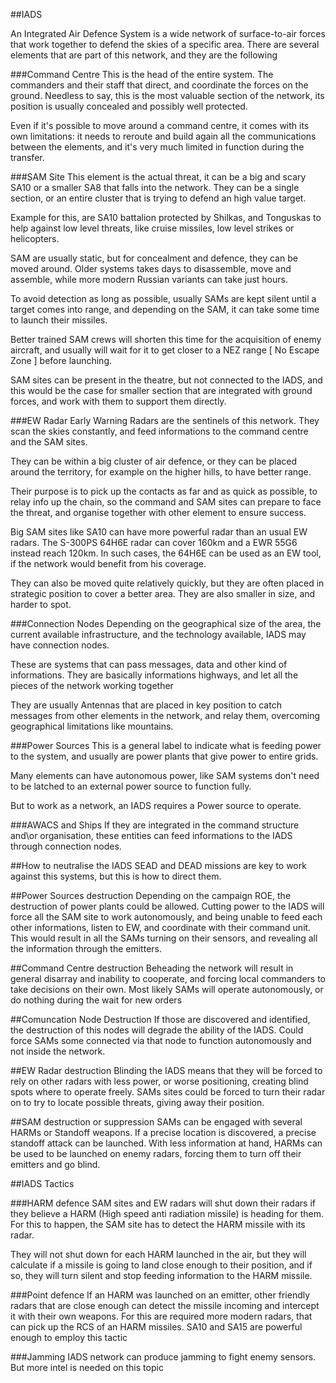 ##IADS

An Integrated Air Defence System is a wide network of surface-to-air forces that work together to defend the skies of a specific area. There are several elements that are part of this network, and they are the following

###Command Centre
This is the head of the entire system. The commanders and their staff that direct, and coordinate the forces on the ground. Needless to say, this is the most valuable section of the network, its position is usually concealed and possibly well protected.

Even if it's possible to move around a command centre, it comes with its own limitations: it needs to reroute and build again all the communications between the elements, and it's very much limited in function during the transfer.

###SAM Site
This element is the actual threat, it can be a big and scary SA10 or a smaller SA8 that falls into the network.
They can be a single section, or an entire cluster that is trying to defend an high value target.

Example for this, are SA10 battalion protected by Shilkas, and Tonguskas to help against low level threats, like cruise missiles, low level strikes or helicopters.

SAM are usually static, but for concealment and defence, they can be moved around. Older systems takes days to disassemble, move and assemble, while more modern Russian variants can take just hours.

To avoid detection as long as possible, usually SAMs are kept silent until a target comes into range, and depending on the SAM, it can take some time to launch their missiles.

Better trained SAM crews will shorten this time for the acquisition of enemy aircraft, and usually will wait for it to get closer to a NEZ range [ No Escape Zone ] before launching.

SAM sites can be present in the theatre, but not connected to the IADS, and this would be the case for smaller section that are integrated with ground forces, and work with them to support them directly.

###EW Radar
Early Warning Radars are the sentinels of this network. They scan the skies constantly, and feed informations to the command centre and the SAM sites.

They can be within a big cluster of air defence, or they can be placed around the territory, for example on the higher hills, to have better range.

Their purpose is to pick up the contacts as far and as quick as possible, to relay info up the chain, so the command and SAM sites can prepare to face the threat, and organise together with other element to ensure success.

Big SAM sites like SA10 can have more powerful radar than an usual EW radars. The S-300PS 64H6E radar can cover 160km and a EWR 55G6 instead reach 120km. In such cases, the 64H6E can be used as an EW tool, if the network would benefit from his coverage.

They can also be moved quite relatively quickly, but they are often placed in strategic position to cover a better area. They are also smaller in size, and harder to spot.

###Connection Nodes
Depending on the geographical size of the area, the current available infrastructure, and the technology available, IADS may have connection nodes.

These are systems that can pass messages, data and other kind of informations. They are basically informations highways, and let all the pieces of the network working together

They are usually Antennas that are placed in key position to catch messages from other elements in the network, and relay them, overcoming geographical limitations like mountains.


###Power Sources
This is a general label to indicate what is feeding power to the system, and usually are power plants that give power to entire grids.

Many elements can have autonomous power, like SAM systems don't need to be latched to an external power source to function fully.

But to work as a network, an IADS requires a Power source to operate.

###AWACS and Ships
If they are integrated in the command structure and\or organisation, these entities can feed informations to the IADS through connection nodes.

##How to neutralise the IADS
SEAD and DEAD missions are key to work against this systems, but this is how to direct them.

##Power Sources destruction
Depending on the campaign ROE, the destruction of power plants could be allowed. Cutting power to the IADS will force all the SAM site to work autonomously, and being unable to feed each other informations, listen to EW, and coordinate with their command unit.
This would result in all the SAMs turning on their sensors, and revealing all the information through the emitters.

##Command Centre destruction
Beheading the network will result in general disarray and inability to cooperate, and forcing local commanders to take decisions on their own. Most likely SAMs will operate autonomously, or do nothing during the wait for new orders

##Comuncation Node Destruction
If those are discovered and identified, the destruction of this nodes will degrade the ability of the IADS.
Could force SAMs some connected via that node to function autonomously and not inside the network.

##EW Radar destruction
Blinding the IADS means that they will be forced to rely on other radars with less power, or worse positioning, creating blind spots where to operate freely.
SAMs sites could be forced to turn their radar on to try to locate possible threats, giving away their position.

##SAM destruction or suppression
SAMs can be engaged with several HARMs or Standoff weapons. If a precise location is discovered, a precise standoff attack can be launched. With less information at hand, HARMs can be used to be launched on enemy radars, forcing them to turn off their emitters and go blind.


##IADS Tactics

###HARM defence
SAM sites and EW radars will shut down their radars if they believe a HARM (High speed anti radiation missile) is heading for them. For this to happen, the SAM site has to detect the HARM missile with its radar.

They will not shut down for each HARM launched in the air, but they will calculate if a missile is going to land close enough to their position, and if so, they will turn silent and stop feeding information to the HARM missile.

###Point defence
If an HARM was launched on an emitter, other friendly radars that are close enough can detect the missile incoming and intercept it with their own weapons.
For this are required more modern radars, that can pick up the RCS of an HARM missiles. SA10 and SA15 are powerful enough to employ this tactic

###Jamming
IADS network can produce jamming to fight enemy sensors. But more intel is needed on this topic
